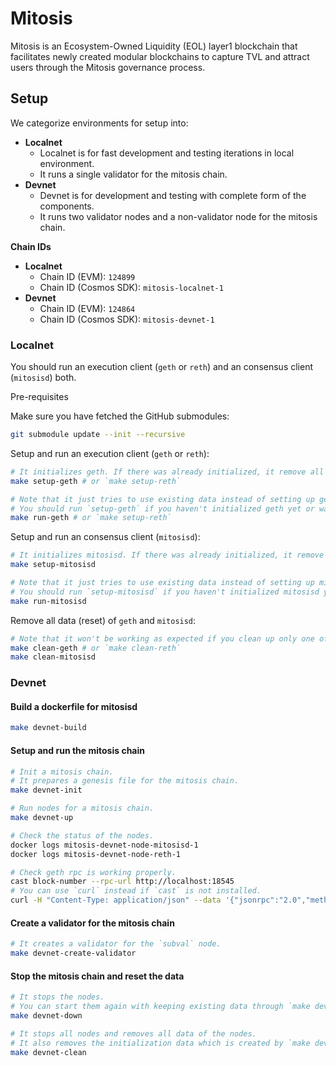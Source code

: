 # Mitosis

Mitosis is an Ecosystem-Owned Liquidity (EOL) layer1 blockchain that facilitates newly created modular blockchains to capture TVL and attract users through the Mitosis governance process.

## Setup

We categorize environments for setup into:
- **Localnet**
  - Localnet is for fast development and testing iterations in local environment.
  - It runs a single validator for the mitosis chain.
- **Devnet**
  - Devnet is for development and testing with complete form of the components.
  - It runs two validator nodes and a non-validator node for the mitosis chain.

**Chain IDs**
- **Localnet**
  - Chain ID (EVM): `124899`
  - Chain ID (Cosmos SDK): `mitosis-localnet-1`
- **Devnet**
  - Chain ID (EVM): `124864`
  - Chain ID (Cosmos SDK): `mitosis-devnet-1`

### Localnet

You should run an execution client (`geth` or `reth`) and an consensus client (`mitosisd`) both.


Pre-requisites

Make sure you have fetched the GitHub submodules:

```sh
git submodule update --init --recursive
```

Setup and run an execution client (`geth` or `reth`):

```bash
# It initializes geth. If there was already initialized, it remove all old data and re-initialize it.
make setup-geth # or `make setup-reth`

# Note that it just tries to use existing data instead of setting up geth automatically.
# You should run `setup-geth` if you haven't initialized geth yet or want to reset it.
make run-geth # or `make setup-reth`
```

Setup and run an consensus client (`mitosisd`):
```bash
# It initializes mitosisd. If there was already initialized, it remove all old data and re-initialize it.
make setup-mitosisd

# Note that it just tries to use existing data instead of setting up mitosisd automatically.
# You should run `setup-mitosisd` if you haven't initialized mitosisd yet or want to reset it.
make run-mitosisd
```

Remove all data (reset) of `geth` and `mitosisd`:
```bash
# Note that it won't be working as expected if you clean up only one of geth and mitosisd.
make clean-geth # or `make clean-reth`
make clean-mitosisd
```

### Devnet

#### Build a dockerfile for mitosisd
```bash
make devnet-build
```

#### Setup and run the mitosis chain
```bash
# Init a mitosis chain.
# It prepares a genesis file for the mitosis chain.
make devnet-init

# Run nodes for a mitosis chain.
make devnet-up

# Check the status of the nodes.
docker logs mitosis-devnet-node-mitosisd-1
docker logs mitosis-devnet-node-reth-1

# Check geth rpc is working properly.
cast block-number --rpc-url http://localhost:18545
# You can use `curl` instead if `cast` is not installed.
curl -H "Content-Type: application/json" --data '{"jsonrpc":"2.0","method":"eth_blockNumber","params":[],"id":124864}' http://localhost:18545
```

#### Create a validator for the mitosis chain
```bash
# It creates a validator for the `subval` node.
make devnet-create-validator
```

#### Stop the mitosis chain and reset the data
```bash
# It stops the nodes.
# You can start them again with keeping existing data through `make devnet-up`.
make devnet-down

# It stops all nodes and removes all data of the nodes.
# It also removes the initialization data which is created by `make devnet-init`.
make devnet-clean
```

